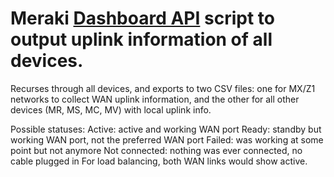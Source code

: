 # Meraki [Dashboard API](dashboard.meraki.com/api_docs) script to output uplink information of all devices.

Recurses through all devices, and exports to two CSV files: one for MX/Z1 networks to collect WAN uplink information, and the other for all other devices (MR, MS, MC, MV) with local uplink info.

Possible statuses:
Active: active and working WAN port
Ready: standby but working WAN port, not the preferred WAN port
Failed: was working at some point but not anymore
Not connected: nothing was ever connected, no cable plugged in
For load balancing, both WAN links would show active.